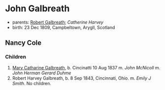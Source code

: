 # John Galbreath

- parents: [Robert Galbreath](galbreath-robert-1778.md); *Catherine Harvey*
- birth: 23 Dec 1809, Campbeltown, Arygll, Scotland

## Nancy Cole

### Children

1. [Mary Catharine Galbreath](galbreath-mary-catharine-1837.md), b. Cincinatti 10 Aug 1837 m. *John McNicoll* m. *John Herman Gerard Duhme*
2. Robert Harvey Galbreath, b. 8 Sep 1843, Cincinnati, Ohio. m. *Emily J Smith*. No children.
